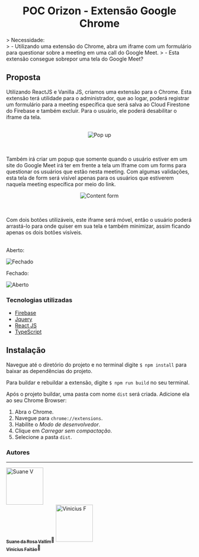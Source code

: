 <h1 align="center"> POC Orizon - Extensão Google Chrome </h1>
> Necessidade: <br>
> - Utilizando uma extensão do Chrome, abra um iframe com um formulário para questionar sobre a meeting em uma call do Google Meet.
> - Esta extensão consegue sobrepor uma tela do Google Meet?


## Proposta
Utilizando ReactJS e Vanilla JS, criamos uma extensão para o Chrome. Esta extensão terá utilidade para o administrador, que ao logar, poderá registrar um formulário para a meeting específica que será salva ao Cloud Firestone do Firebase e também excluir. Para o usuário, ele poderá desabilitar o iframe da tela. <br><br>
<p align="center">
<img src="https://i.imgur.com/APoiB6S.png" alt="Pop up"/>
</p>
<br><br>
Também irá criar um popup que somente quando o usuário estiver em um site do Google Meet irá ter em frente a tela um Iframe com um forms para questionar os usuários que estão nesta meeting.
	Com algumas validações, esta tela de form será visível apenas para os usuários que estiverem naquela meeting específica por meio do link. <br>
<p align="center">
<img src="https://i.imgur.com/1Medwig.png" alt="Content form"/>
</p>
<br><br>
Com dois botões utilizáveis, este iframe será móvel, então o usuário poderá arrastá-lo para onde quiser em sua tela e também minimizar, assim ficando apenas os dois botões visíveis.<br><br>

<p align="center">
  <p> Aberto: </p>
  <img src="https://i.imgur.com/xweyOeZ.png" alt="Fechado"/>
  <p> Fechado: </p>
  <img src="https://i.imgur.com/HX77ftE.png" alt="Aberto"/>
</p> 


### Tecnologias utilizadas
- [Firebase](https://firebase.google.com/)
- [Jquery](https://jquery.com/)
- [React JS](https://pt-br.reactjs.org/)
- [TypeScript](https://www.typescriptlang.org/)

## Instalação

Navegue até o diretório do projeto e no terminal digite `$ npm install` para baixar as dependências do projeto.

Para buildar e rebuildar a extensão, digite `$ npm run build` no seu terminal.

Após o projeto buildar, uma pasta com nome `dist` será criada. Adicione ela ao seu Chrome Browser:

1. Abra o Chrome.
2. Navegue para `chrome://extensions`.
3. Habilite o _Modo de desenvolvedor_.
4. Clique em _Carregar sem compactação_.
5. Selecione a pasta `dist`.

### Autores
---

<a href="https://github.com/suanev">
 <img src="https://avatars1.githubusercontent.com/u/49046892?s=460&u=c57857f9cf2449732b841a79744c227d53410297&v=4" width="100px;" alt="Suane V"/>
 <br />
 <sub><b>Suane da Rosa Vallim</b></sub></a>🚀</a>
 
 <a href="https://github.com/viniciusfaitao">
 <img src="https://avatars0.githubusercontent.com/u/57546535?s=460&u=83d9a30e66aa5416d1672d07aba670ab053e2e1d&v=4" width="100px;" alt="Vinicius F"/>
 <br />
 <sub><b>Vinicius Faitão</b></sub></a>🚀</a>
